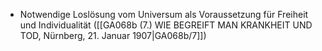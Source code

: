 - Notwendige Loslösung vom Universum als Voraussetzung für Freiheit und Individualität ([[GA068b (7.) WIE BEGREIFT MAN KRANKHEIT UND TOD, Nürnberg, 21. Januar 1907|GA068b/7]])
